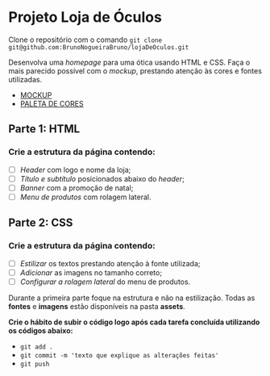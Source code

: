 # Projeto **Loja de Óculos**
Clone o repositório com o comando ```git clone git@github.com:BrunoNogueiraBruno/lojaDeOculos.git```

Desenvolva uma *homepage* para uma ótica usando HTML e CSS.
Faça o mais parecido possível com o *mockup*, prestando atenção às cores e fontes utilizadas.
 - [MOCKUP](https://www.figma.com/file/kaLBgYzCrMqvDT4nq2ctL6/Untitled?node-id=0%3A1)
 - [PALETA DE CORES](https://www.canva.com/colors/color-palettes/metal-and-glass/)

## Parte 1: **HTML**
### Crie a estrutura da página contendo:
 - [ ] *Header* com logo e nome da loja;
 - [ ] *Título e subtítulo* posicionados abaixo do *header*;
 - [ ] *Banner* com a promoção de natal;
 - [ ] *Menu de produtos* com rolagem lateral.

## Parte 2: **CSS**
### Crie a estrutura da página contendo:
 - [ ] *Estilizar* os textos prestando atenção à fonte utilizada;
 - [ ] *Adicionar* as imagens no tamanho correto;
 - [ ] *Configurar a rolagem lateral* do menu de produtos.

Durante a primeira parte foque na estrutura e não na estilização.
Todas as **fontes** e **imagens** estão disponíveis na pasta **assets**.

**Crie o hábito de subir o código logo após cada tarefa concluída utilizando os códigos abaixo:**
 - ```git add .```
 - ```git commit -m 'texto que explique as alterações feitas'```
 - ```git push```
